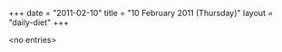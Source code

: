 +++
date = "2011-02-10"
title = "10 February 2011 (Thursday)"
layout = "daily-diet"
+++

\<no entries\>